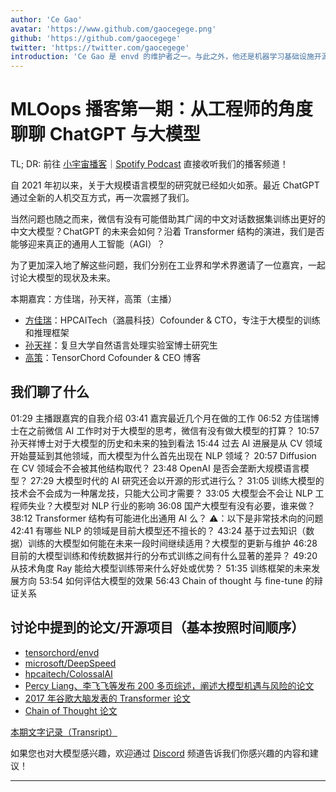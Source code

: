 ```yaml
---
author: 'Ce Gao'
avatar: 'https://www.github.com/gaocegege.png'
github: 'https://github.com/gaocegege'
twitter: 'https://twitter.com/gaocegege'
introduction: 'Ce Gao 是 envd 的维护者之一。与此之外，他还是机器学习基础设施开源项目 Kubeflow 的 Co-chair。他主要关注机器学习的模型训练、自动机器学习等领域。'
---
```


# MLOops 播客第一期：从工程师的角度聊聊 ChatGPT 与大模型

TL; DR: 前往 [小宇宙播客](https://www.xiaoyuzhoufm.com/episode/63c7db546bcfd9410258029f)｜[Spotify Podcast](https://open.spotify.com/show/5NXSq9Kl344IZ51KGUDLgP) 直接收听我们的播客频道！

自 2021 年初以来，关于大规模语言模型的研究就已经如火如荼。最近 ChatGPT 通过全新的人机交互方式，再一次震撼了我们。

当然问题也随之而来，微信有没有可能借助其广阔的中文对话数据集训练出更好的中文大模型？ChatGPT 的未来会如何？沿着 Transformer 结构的演进，我们是否能够迎来真正的通用人工智能（AGI）？

为了更加深入地了解这些问题，我们分别在工业界和学术界邀请了一位嘉宾，一起讨论大模型的现状及未来。

本期嘉宾：方佳瑞，孙天祥，高策（主播）

- [方佳瑞](https://github.com/feifeibear)：HPCAITech（潞晨科技）Cofounder & CTO，专注于大模型的训练和推理框架
- [孙天祥](https://txsun1997.github.io/)：复旦大学自然语言处理实验室博士研究生
- [高策](https://gaocegege.com/)：TensorChord Cofounder & CEO 博客

## 我们聊了什么

01:29 主播跟嘉宾的自我介绍
03:41 嘉宾最近几个月在做的工作
06:52 方佳瑞博士在之前微信 AI 工作时对于大模型的思考，微信有没有做大模型的打算？
10:57 孙天祥博士对于大模型的历史和未来的独到看法
15:44 过去 AI 进展是从 CV 领域开始蔓延到其他领域，而大模型为什么首先出现在 NLP 领域？
20:57 Diffusion 在 CV 领域会不会被其他结构取代？
23:48 OpenAI 是否会垄断大规模语言模型？
27:29 大模型时代的 AI 研究还会以开源的形式进行么？
31:05 训练大模型的技术会不会成为一种屠龙技，只能大公司才需要？
33:05 大模型会不会让 NLP 工程师失业？大模型对 NLP 行业的影响
36:08 国产大模型有没有必要，谁来做？
38:12 Transformer 结构有可能进化出通用 AI 么？
⚠️：以下是非常技术向的问题
42:41 有哪些 NLP 的领域是目前大模型还不擅长的？
43:24 基于过去知识（数据）训练的大模型如何能在未来一段时间继续适用？大模型的更新与维护
46:28 目前的大模型训练和传统数据并行的分布式训练之间有什么显著的差异？
49:20 从技术角度 Ray 能给大模型训练带来什么好处或优势？
51:35 训练框架的未来发展方向
53:54 如何评估大模型的效果
56:43 Chain of thought 与 fine-tune 的辩证关系

## 讨论中提到的论文/开源项目（基本按照时间顺序）

- [tensorchord/envd](https://github.com/tensorchord/envd)
- [microsoft/DeepSpeed](https://github.com/microsoft/DeepSpeed)
- [hpcaitech/ColossalAI](https://github.com/hpcaitech/ColossalAI)
- [Percy Liang、李飞飞等发布 200 多页综述，阐述大模型机遇与风险的论文](https://arxiv.org/abs/2108.07258)
- [2017 年谷歌大脑发表的 Transformer 论文](https://arxiv.org/abs/1706.03762)
- [Chain of Thought 论文](https://arxiv.org/abs/2201.11903)

[本期文字记录（Transript）](https://tensorchord.feishu.cn/docx/PK0zd58qaoI9DZxEjOGchxAynie)

如果您也对大模型感兴趣，欢迎通过 [Discord](https://discord.gg/DUUMAXqxv5) 频道告诉我们你感兴趣的内容和建议！

---

<Author />